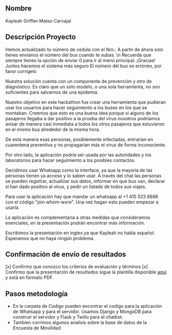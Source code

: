 ## Nombre

Kayleah Griffen
Mateo Carvajal

## Descripción Proyecto

Hemos actualizado tu número de cedula con el Nro.:
A partir de ahora solo tienes envíanos el número del bus cuando te subas. \n Recuerda que siempre tienes la opción de enviar 0 para ir al menú principal.
¡Gracias! Juntos hacemos el sistema más seguro
El número del bus es erróneo, por favor corrígelo

Nuestra solución cuenta con un componente de prevención y otro de diagnóstico. Es claro que un solo modelo, o una sola herramienta, no son suficientes para salvarnos de una epidemia.

Nuestro objetivo en este hackathon fue crear una herramienta que pudieran usar los usuarios para hacer seguimiento a los buses en los que se montaban. Creemos que esto es una buena idea porque si alguno de los pasajeros llegaba a dar positivo a la prueba del virus nosotros podríamos avisar de manera casi inmediata a todos los otros pasajeros que estuvieron en el mismo bus alrededor de la misma hora.

De esta manera esas personas, posiblemente infectadas, entrarían en cuarentena preventiva y no propagarían más el virus de forma inconsciente.

Por otro lado, la aplicación podría ser usada por las autoridades y los laboratorios para hacer seguimiento a los posibles contactos.

Decidimos usar Whatsapp como la interface, ya que la mayoría de las personas tienen ya acceso y lo saben usar. A través del chat las personas se pueden registrar, actualizar sus datos, informar en que bus van, declarar si han dado positivo al virus, y pedir un listado de todos sus viajes.

Para usar la aplicación hay que mandar un whatsapp al +1 415 523 8886 con el código "join whom-wore". Una vez hagan esto pueden empezar a usarla.

La aplicación es complementaria a otras medidas que consideramos esenciales, en la presentación podrán encontrar más información.

Escribimos la presentación en ingles ya que Kayleah no habla español. Esperamos que no haya ningún problema.

## Confirmación de envío de resultados

[x] Confirmo que conozco los criterios de evaluación y términos
[x] Confirmo que la presentación de resultados sigue la plantilla disponible [aquí](https://docs.google.com/presentation/d/1dCFx4epg2Ny-g-Ubq9esXCEXE6pEQwWsn1T7OImvzdI/edit?usp=sharing) y está en formato PDF.

## Pasos metodología

- En la carpeta de Codigo pueden encontrar el codigo para la aplicación de Whatsapp y para el servidor. Usamos Django y MongoDB para construir el servidor y Flask y Twilio para el chatbot.
- Tambien corrimos algunos analisis sobre la base de datos de la Encuesta de Movilidad
